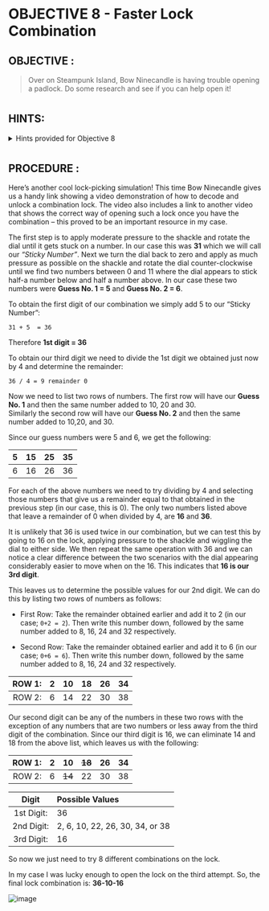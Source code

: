 # OBJECTIVE 8 - Faster Lock Combination #

## OBJECTIVE : ##
>Over on Steampunk Island, Bow Ninecandle is having trouble opening a padlock. Do some research and see if you can help open it! 
#  

## HINTS: ##
<details>
  <summary>Hints provided for Objective 8</summary>
  
>-  -	I'm sure there are some clever tricks and tips floating around [the web](https://www.youtube.com/watch?v=27rE5ZvWLU0) that can help us crack this code without too much of a flush... I mean fuss.

</details>

#  

## PROCEDURE : ##

Here’s another cool lock-picking simulation!
This time Bow Ninecandle gives us a handy link showing a video demonstration of how to decode and unlock a combination lock.  The video also includes a link to another video that shows the correct way of opening such a lock once you have the combination – this proved to be an important resource in my case.

The first step is to apply moderate pressure to the shackle and rotate the dial until it gets stuck on a number.  In our case this was **31** which we will call our *“Sticky Number”*. Next we turn the dial back to zero and apply as much pressure as possible on the shackle and rotate the dial counter-clockwise until we find two numbers between 0 and 11 where the dial appears to stick half-a number below and half a number above.  In our case these two numbers were **Guess No. 1 = 5** and **Guess No. 2 = 6**.

To obtain the first digit of our combination we simply add 5 to our “Sticky Number”:


```
31 + 5  = 36
```

Therefore **1st digit = 36**

 
To obtain our third digit we need to divide the 1st digit we obtained just now by 4 and determine the remainder:

```
36 / 4 = 9 remainder 0
```

Now we need to list two rows of numbers.  The first row will have our **Guess No. 1** and then the same number added to 10, 20 and 30.  
Similarly the second row will have our **Guess No. 2** and then the same number added to 10,20, and 30.  

Since our guess numbers were 5 and 6, we get the following:

5 |	15|	25|	35
---|---|---|---|
6|	16|	26|	36

For each of the above numbers we need to try dividing by 4 and selecting those numbers that give us a remainder equal to that obtained in the previous step (in our case, this is 0).  The only two numbers listed above that leave a remainder of 0 when divided by 4, are **16** and **36**.

It is unlikely that 36 is used twice in our combination, but we can test this by going to 16 on the lock, applying pressure to the shackle and wiggling the dial to either side.  We then repeat the same operation with 36 and we can notice a clear difference between the two scenarios with the dial appearing considerably easier to move when on the 16.  This indicates that **16 is our 3rd digit**.

This leaves us to determine the possible values for our 2nd digit.  We can do this by listing two rows of numbers as follows:

-	First Row:  Take the remainder obtained earlier and add it to 2 (in our case; `0+2 = 2`).  Then write this number down, followed by the same number added to 8, 16, 24 and 32 respectively.
  
-	Second Row: Take the remainder obtained earlier and add it to 6 (in our case; `0+6 = 6`).  Then write this number down, followed by the same number added to 8, 16, 24 and 32 respectively.

ROW 1:|		2|	10|	18|	26|	34
---:|:---:|:---:|:---:|:---:|:---:|
ROW 2:|		6|	14|	22|	30|	38

Our second digit can be any of the numbers in these two rows with the exception of any numbers that are two numbers or less away from the third digit of the combination.  Since our third digit is 16, we can eliminate 14 and 18 from the above list, which leaves us with the following:

ROW 1:|		2|	10|	~~18~~|	26|	34|
---:|:---:|:---:|:---:|:---:|:---:|
ROW 2:|		6|	~~14~~|	22|	30|	38|

Digit | Possible Values
:---:|:---
1st Digit:|	36
2nd Digit:|	2, 6, 10, 22, 26, 30, 34, or 38
3rd Digit:|	16

So now we just need to try 8 different combinations on the lock.

In my case I was lucky enough to open the lock on the third attempt.  So, the final lock combination is:  **36-10-16**

![image](https://github.com/beta-j/SANS-Holiday-Hack-Challenge-2023/assets/60655500/3bdf2c6d-4a96-4eca-899f-7b4fb369bc83)

